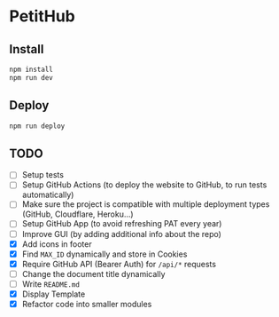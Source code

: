 # PetitHub

## Install

```bash
npm install
npm run dev
```

## Deploy

```bash
npm run deploy
```

## TODO

- [ ] Setup tests
- [ ] Setup GitHub Actions (to deploy the website to GitHub, to run tests automatically)
- [ ] Make sure the project is compatible with multiple deployment types (GitHub, Cloudflare, Heroku...)
- [ ] Setup GitHub App (to avoid refreshing PAT every year)
- [ ] Improve GUI (by adding additional info about the repo)
- [x] Add icons in footer
- [x] Find `MAX_ID` dynamically and store in Cookies
- [x] Require GitHub API (Bearer Auth) for `/api/*` requests
- [ ] Change the document title dynamically
- [ ] Write `README.md`
- [x] Display Template
- [x] Refactor code into smaller modules
